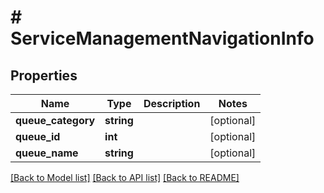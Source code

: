 # # ServiceManagementNavigationInfo

## Properties

Name | Type | Description | Notes
------------ | ------------- | ------------- | -------------
**queue_category** | **string** |  | [optional]
**queue_id** | **int** |  | [optional]
**queue_name** | **string** |  | [optional]

[[Back to Model list]](../../README.md#models) [[Back to API list]](../../README.md#endpoints) [[Back to README]](../../README.md)
